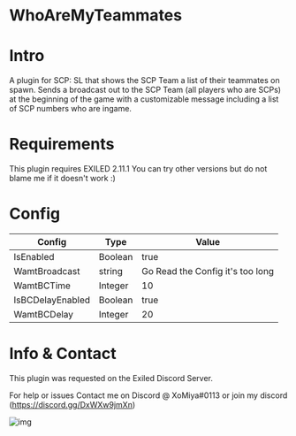 # WhoAreMyTeammates
<h1>Intro</h1>
A plugin for SCP: SL that shows the SCP Team a list of their teammates on spawn.
Sends a broadcast out to the SCP Team (all players who are SCPs) at the beginning of the game with a customizable message including a list of SCP numbers who are ingame.

<h1>Requirements</h1>
This plugin requires EXILED 2.11.1 
You can try other versions but do not blame me if it doesn't work :)
<h1>Config</h1>

| Config  | Type | Value |
| ------------- | ------------- | ------------- |
| IsEnabled  | Boolean  | true  |
| WamtBroadcast  | string  | Go Read the Config it's too long  |
| WamtBCTime  | Integer  | 10  |
| IsBCDelayEnabled  | Boolean  | true  |
| WamtBCDelay  | Integer  | 20  |

<h1>Info & Contact</h1>
This plugin was requested on the Exiled Discord Server.

For help or issues Contact me on Discord @ XoMiya#0113 or join my discord (https://discord.gg/DxWXw9jmXn)

![img](https://img.shields.io/github/downloads/XoMiya-WPC/WhoAreMyTeammates/total?style=for-the-badge)
